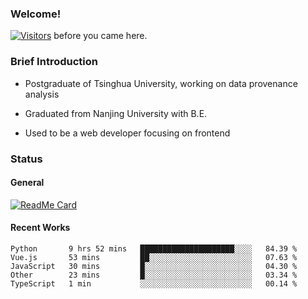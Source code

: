 ### Welcome!

[![Visitors](https://visitor-badge.laobi.icu/badge?page_id=HermitSun.HermitSun)]() before you came here.

### Brief Introduction

- Postgraduate of Tsinghua University, working on data provenance analysis

- Graduated from Nanjing University with B.E.

- Used to be a web developer focusing on frontend

### Status

#### General

[![ReadMe Card](https://github-readme-stats.hermitsun.vercel.app/api?username=HermitSun&count_private=true&show_icons=true)]()

#### Recent Works

<!--START_SECTION:waka-->
```text
Python       9 hrs 52 mins   █████████████████████░░░░   84.39 % 
Vue.js       53 mins         ██░░░░░░░░░░░░░░░░░░░░░░░   07.63 % 
JavaScript   30 mins         █░░░░░░░░░░░░░░░░░░░░░░░░   04.30 % 
Other        23 mins         █░░░░░░░░░░░░░░░░░░░░░░░░   03.34 % 
TypeScript   1 min           ░░░░░░░░░░░░░░░░░░░░░░░░░   00.14 % 
```
<!--END_SECTION:waka-->
